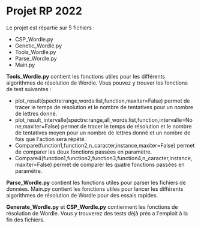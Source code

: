 # Projet RP 2022

Le projet est répartie sur 5 fichiers :
* CSP_Wordle.py
* Genetic_Wordle.py
* Tools_Wordle.py
* Parse_Wordle.py
* Main.py

**Tools_Wordle.py** contient les fonctions utiles pour les différents algorithmes de résolution de Wordle. Vous pouvez y trouver les fonctions de test suivantes :
* plot_result(spectre:range,words:list,function,maxiter=False) permet de tracer le temps de résolution et le nombre de tentatives pour un nombre de lettres donné.
* plot_result_intervalle(spectre:range,all_words:list,function,intervalle=None,maxiter=False) permet de tracer le temps de résolution et le nombre de tentatives moyen pour un nombre de lettres donné et un nombre de fois que l'action sera répété.
* Compare(function1,function2,n_caracter,instance,maxiter=False) permet de comparer les deux fonctions passées en paramètre.
* Compare4(function1,function2,function3,function4,n_caracter,instance,maxiter=False) permet de comparer les quatre fonctions passées en paramètre.

**Parse_Wordle.py** contient les fonctions utiles pour parser les fichiers de données.
Main.py contient les fonctions utiles pour lancer les différents algorithmes de résolution de Wordle pour des essais rapides.

**Generate_Wordle.py** et **CSP_Wordle.py** contiennent les fonctions de résolution de Wordle. Vous y trouverez des tests déjà près a l'emploit à la fin des fichiers.